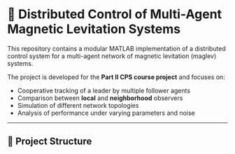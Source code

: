 # 🚀 Distributed Control of Multi-Agent Magnetic Levitation Systems

This repository contains a modular MATLAB implementation of a distributed control system for a multi-agent network of magnetic levitation (maglev) systems.

The project is developed for the **Part II CPS course project** and focuses on:

- Cooperative tracking of a leader by multiple follower agents
- Comparison between **local** and **neighborhood** observers
- Simulation of different network topologies
- Analysis of performance under varying parameters and noise

---

## 📁 Project Structure


